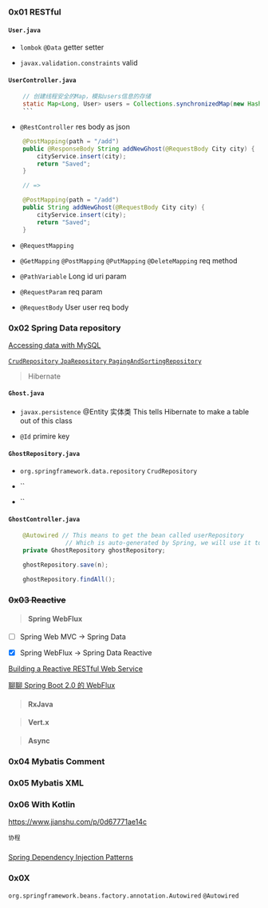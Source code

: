 ### 0x01 RESTful

#### `User.java`

- `lombok` `@Data`
  getter setter

- `javax.validation.constraints`
  valid

#### `UserController.java`

````java
    // 创建线程安全的Map，模拟users信息的存储
    static Map<Long, User> users = Collections.synchronizedMap(new HashMap<Long, User>());
    ```
````

- `@RestController`
  res body as json

```java
	@PostMapping(path = "/add")
	public @ResponseBody String addNewGhost(@RequestBody City city) {
		cityService.insert(city);
		return "Saved";
    }

    // =>

	@PostMapping(path = "/add")
	public String addNewGhost(@RequestBody City city) {
		cityService.insert(city);
		return "Saved";
	}
```

- `@RequestMapping`

- `@GetMapping` `@PostMapping` `@PutMapping` `@DeleteMapping`
  req method

- `@PathVariable` Long id
  uri param

- `@RequestParam`
  req param

- `@RequestBody` User user
  req body

### 0x02 Spring Data repository

[Accessing data with MySQL
](https://spring.io/guides/gs/accessing-data-mysql/#initial)

[`CrudRepository` `JpaRepository` `PagingAndSortingRepository`](https://www.jianshu.com/p/cbf0a7c5c985)

> Hibernate

#### `Ghost.java`

- `javax.persistence` @Entity
  实体类 This tells Hibernate to make a table out of this class

- `@Id`
  primire key

#### `GhostRepository.java`

- `org.springframework.data.repository` `CrudRepository`

- ``

- ``

#### `GhostController.java`

```java
	@Autowired // This means to get the bean called userRepository
				// Which is auto-generated by Spring, we will use it to handle the data
    private GhostRepository ghostRepository;

    ghostRepository.save(n);

    ghostRepository.findAll();
```

### ~~0x03 Reactive~~

> #### Spring WebFlux

- [ ] Spring Web MVC -> Spring Data

- [x] Spring WebFlux -> Spring Data Reactive

[Building a Reactive RESTful Web Service](https://spring.io/guides/gs/reactive-rest-service/)

[聊聊 Spring Boot 2.0 的 WebFlux](https://zhuanlan.zhihu.com/p/30813274)

> #### RxJava

> #### Vert.x

> #### Async

### 0x04 Mybatis Comment

### 0x05 Mybatis XML

### 0x06 With Kotlin

<https://www.jianshu.com/p/0d67771ae14c>

`协程`

###

[Spring Dependency Injection Patterns](https://kinbiko.com/java/dependency-injection-patterns/)

### 0x0X

`org.springframework.beans.factory.annotation.Autowired` `@Autowired`
